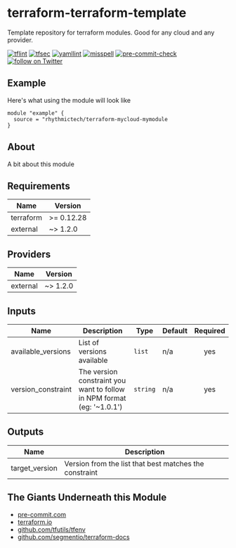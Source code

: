 # terraform-terraform-template
Template repository for terraform modules. Good for any cloud and any provider.

[![tflint](https://github.com/rhythmictech/terraform-terraform-template/workflows/tflint/badge.svg?branch=master&event=push)](https://github.com/rhythmictech/terraform-terraform-template/actions?query=workflow%3Atflint+event%3Apush+branch%3Amaster)
[![tfsec](https://github.com/rhythmictech/terraform-terraform-template/workflows/tfsec/badge.svg?branch=master&event=push)](https://github.com/rhythmictech/terraform-terraform-template/actions?query=workflow%3Atfsec+event%3Apush+branch%3Amaster)
[![yamllint](https://github.com/rhythmictech/terraform-terraform-template/workflows/yamllint/badge.svg?branch=master&event=push)](https://github.com/rhythmictech/terraform-terraform-template/actions?query=workflow%3Ayamllint+event%3Apush+branch%3Amaster)
[![misspell](https://github.com/rhythmictech/terraform-terraform-template/workflows/misspell/badge.svg?branch=master&event=push)](https://github.com/rhythmictech/terraform-terraform-template/actions?query=workflow%3Amisspell+event%3Apush+branch%3Amaster)
[![pre-commit-check](https://github.com/rhythmictech/terraform-terraform-template/workflows/pre-commit-check/badge.svg?branch=master&event=push)](https://github.com/rhythmictech/terraform-terraform-template/actions?query=workflow%3Apre-commit-check+event%3Apush+branch%3Amaster)
<a href="https://twitter.com/intent/follow?screen_name=RhythmicTech"><img src="https://img.shields.io/twitter/follow/RhythmicTech?style=social&logo=twitter" alt="follow on Twitter"></a>

## Example
Here's what using the module will look like
```hcl
module "example" {
  source = "rhythmictech/terraform-mycloud-mymodule
}
```

## About
A bit about this module

<!-- BEGINNING OF PRE-COMMIT-TERRAFORM DOCS HOOK -->
## Requirements

| Name | Version |
|------|---------|
| terraform | >= 0.12.28 |
| external | ~> 1.2.0 |

## Providers

| Name | Version |
|------|---------|
| external | ~> 1.2.0 |

## Inputs

| Name | Description | Type | Default | Required |
|------|-------------|------|---------|:--------:|
| available\_versions | List of versions available | `list` | n/a | yes |
| version\_constraint | The version constraint you want to follow in NPM format (eg: '~1.0.1') | `string` | n/a | yes |

## Outputs

| Name | Description |
|------|-------------|
| target\_version | Version from the list that best matches the constraint |

<!-- END OF PRE-COMMIT-TERRAFORM DOCS HOOK -->

## The Giants Underneath this Module
- [pre-commit.com](pre-commit.com)
- [terraform.io](terraform.io)
- [github.com/tfutils/tfenv](github.com/tfutils/tfenv)
- [github.com/segmentio/terraform-docs](github.com/segmentio/terraform-docs)
